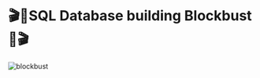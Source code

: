 # 🎬📼SQL Database building Blockbust📼🎬
![blockbust](https://github.com/arromeral/sql-data-base-building_arromeral/assets/138980560/c8f43d0a-db65-4956-900e-9ab3b94273bd)
